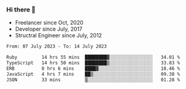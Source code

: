 ### Hi there 👋

- Freelancer since Oct, 2020
- Developer since July, 2017
- Structral Engineer since July, 2012

<!--START_SECTION:waka-->

```txt
From: 07 July 2023 - To: 14 July 2023

Ruby         14 hrs 55 mins  ████████▓░░░░░░░░░░░░░░░░   34.01 %
TypeScript   14 hrs 50 mins  ████████▒░░░░░░░░░░░░░░░░   33.83 %
ERB          8 hrs 6 mins    ████▓░░░░░░░░░░░░░░░░░░░░   18.46 %
JavaScript   4 hrs 7 mins    ██▒░░░░░░░░░░░░░░░░░░░░░░   09.38 %
JSON         33 mins         ▒░░░░░░░░░░░░░░░░░░░░░░░░   01.28 %
```

<!--END_SECTION:waka-->
